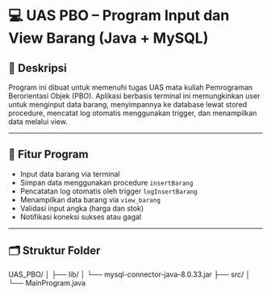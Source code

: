 # 💻 UAS PBO – Program Input dan View Barang (Java + MySQL)

## 🧠 Deskripsi
Program ini dibuat untuk memenuhi tugas UAS mata kuliah Pemrograman Berorientasi Objek (PBO). Aplikasi berbasis terminal ini memungkinkan user untuk menginput data barang, menyimpannya ke database lewat stored procedure, mencatat log otomatis menggunakan trigger, dan menampilkan data melalui view.

---

## 🧩 Fitur Program
- Input data barang via terminal
- Simpan data menggunakan procedure `insertBarang`
- Pencatatan log otomatis oleh trigger `logInsertBarang`
- Menampilkan data barang via `view_barang`
- Validasi input angka (harga dan stok)
- Notifikasi koneksi sukses atau gagal

---

## 🗂️ Struktur Folder
UAS_PBO/
│
├── lib/
│   └── mysql-connector-java-8.0.33.jar
├── src/
│   └── MainProgram.java
